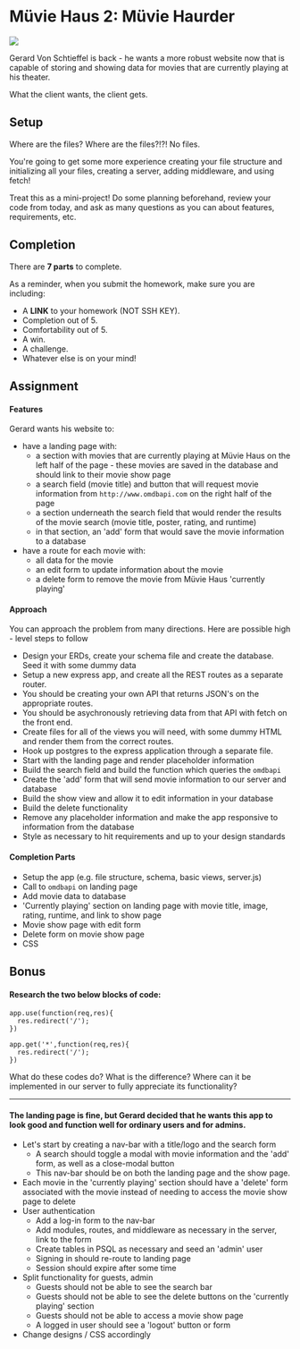 # Müvie Haus 2: Müvie Haurder

![](https://i.imgur.com/fzYYrwf.gif)

Gerard Von Schtieffel is back - he wants a more robust website now that is capable of storing and showing data for movies that are currently playing at his theater.

What the client wants, the client gets.

## Setup

Where are the files? Where are the files?!?! No files.

You're going to get some more experience creating your file structure and initializing all your files, creating a server, adding middleware, and using fetch!

Treat this as a mini-project! Do some planning beforehand, review your code from today, and ask as many questions as you can about features, requirements, etc.

## Completion

There are **7 parts** to complete. 

As a reminder, when you submit the homework, make sure you are including:
* A __LINK__ to your homework (NOT SSH KEY).
* Completion out of 5.
* Comfortability out of 5.
* A win.
* A challenge.
* Whatever else is on your mind!

## Assignment

#### Features

Gerard wants his website to:
* have a landing page with: 
  * a section with movies that are currently playing at Müvie Haus on the left half of the page - these movies are saved in the database and should link to their movie show page
  * a search field (movie title) and button that will request movie information from `http://www.omdbapi.com` on the right half of the page
  * a section underneath the search field that would render the results of the movie search (movie title, poster, rating, and runtime)
  * in that section, an 'add' form that would save the movie information to a database
* have a route for each movie with:
  * all data for the movie
  * an edit form to update information about the movie
  * a delete form to remove the movie from Müvie Haus 'currently playing'

#### Approach 

You can approach the problem from many directions. Here are
possible high - level steps to follow
  - Design your ERDs, create your schema file and create the database. Seed it with some dummy
  data
  - Setup a new express app, and create all the REST routes as a
  separate router.
  - You should be creating your own API that returns JSON's on the appropriate routes.
  - You should be asychronously retrieving data from that API with fetch on the front end.
  - Create files for all of the views you will need, with some dummy
  HTML and render them from the correct routes.
  - Hook up postgres to the express application through a separate
  file.
  - Start with the landing page and render placeholder information
  - Build the search field and build the function which queries the `omdbapi`
  - Create the 'add' form that will send movie information to our server and database
  - Build the show view and allow it to edit information in your database
  - Build the delete functionality
  - Remove any placeholder information and make the app responsive to information from the database
  - Style as necessary to hit requirements and up to your design standards

#### Completion Parts

* Setup the app (e.g. file structure, schema, basic views, server.js)
* Call to `omdbapi` on landing page
* Add movie data to database
* 'Currently playing' section on landing page with movie title, image, rating, runtime, and link to show page
* Movie show page with edit form
* Delete form on movie show page
* CSS

## Bonus

#### Research the two below blocks of code:  
```
app.use(function(req,res){
  res.redirect('/');
})

app.get('*',function(req,res){
  res.redirect('/');
})
```
What do these codes do? What is the difference? Where can it be implemented in our server to fully appreciate its functionality?

-----

#### The landing page is fine, but Gerard decided that he wants this app to look good and function well for ordinary users and for admins. 
* Let's start by creating a nav-bar with a title/logo and the search form
  * A search should toggle a modal with movie information and the 'add' form, as well as a close-modal button
  * This nav-bar should be on both the landing page and the show page.
* Each movie in the 'currently playing' section should have a 'delete' form associated with the movie instead of needing to access the movie show page to delete
* User authentication
  * Add a log-in form to the nav-bar
  * Add modules, routes, and middleware as necessary in the server, link to the form
  * Create tables in PSQL as necessary and seed an 'admin' user
  * Signing in should re-route to landing page
  * Session should expire after some time
* Split functionality for guests, admin
  * Guests should not be able to see the search bar
  * Guests should not be able to see the delete buttons on the 'currently playing' section
  * Guests should not be able to access a movie show page
  * A logged in user should see a 'logout' button or form
* Change designs / CSS accordingly
